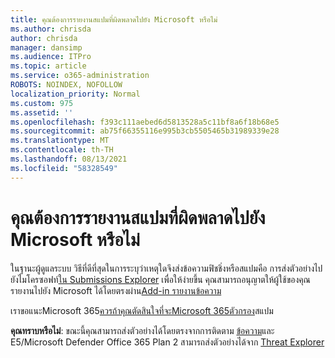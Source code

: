 ```yaml
---
title: คุณต้องการรายงานสแปมที่ผิดพลาดไปยัง Microsoft หรือไม่
ms.author: chrisda
author: chrisda
manager: dansimp
ms.audience: ITPro
ms.topic: article
ms.service: o365-administration
ROBOTS: NOINDEX, NOFOLLOW
localization_priority: Normal
ms.custom: 975
ms.assetid: ''
ms.openlocfilehash: f393c111aebed6d5813528a5c11bf8a6f18b68e5
ms.sourcegitcommit: ab75f66355116e995b3cb5505465b31989339e28
ms.translationtype: MT
ms.contentlocale: th-TH
ms.lasthandoff: 08/13/2021
ms.locfileid: "58328549"
---
```

# <a name="would-you-like-to-report-a-spam-false-positive-to-microsoft"></a>คุณต้องการรายงานสแปมที่ผิดพลาดไปยัง Microsoft หรือไม่

ในฐานะผู้ดูแลระบบ วิธีที่ดีที่สุดในการระบุว่าเหตุใดจึงส่งข้อความฟิชชิ่งหรือสแปมคือ การส่งตัวอย่างไปยังไมโครซอฟท์[ใน Submissions Explorer](https://protection.office.com/reportsubmission) เพื่อให้ง่ายขึ้น คุณสามารถอนุญาตให้ผู้ใช้ของคุณรายงานไปยัง Microsoft ได้โดยตรงผ่าน[Add-in รายงานข้อความ](https://appsource.microsoft.com/product/office/WA104381180?src=office&tab=Overview)

เราขอแนะMicrosoft 365[ควรถ้าคุณตัดสินใจที่จะMicrosoft 365ตัวกรอง](https://docs.microsoft.com/exchange/troubleshoot/antispam/cautions-against-bypassing-spam-filters)สแปม

**คุณทราบหรือไม่**: ขณะนี้คุณสามารถส่งตัวอย่างได้โดยตรงจากการติดตาม [ข้อความ](https://protection.office.com/messagetrace)และ E5/Microsoft Defender Office 365 Plan 2 สามารถส่งตัวอย่างได้จาก [Threat Explorer](https://docs.microsoft.com/microsoft-365/security/office-365-security/threat-explorer)

